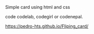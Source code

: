 Simple card using html and css

code codelab, codegirl or codenepal.

https://pedro-hts.github.io/Fliping_card/
